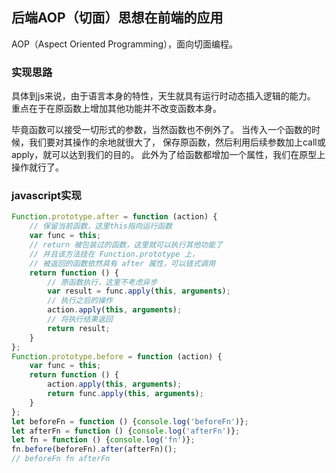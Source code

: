 ## 后端AOP（切面）思想在前端的应用
AOP（Aspect Oriented Programming），面向切面编程。

### 实现思路
具体到js来说，由于语言本身的特性，天生就具有运行时动态插入逻辑的能力。
重点在于在原函数上增加其他功能并不改变函数本身。

毕竟函数可以接受一切形式的参数，当然函数也不例外了。
当传入一个函数的时候，我们要对其操作的余地就很大了，
保存原函数，然后利用后续参数加上call或apply，就可以达到我们的目的。
此外为了给函数都增加一个属性，我们在原型上操作就行了。

### javascript实现

```javascript
Function.prototype.after = function (action) {
    // 保留当前函数，这里this指向运行函数
    var func = this;
    // return 被包装过的函数，这里就可以执行其他功能了
    // 并且该方法挂在 Function.prototype 上，
    // 被返回的函数依然具有 after 属性，可以链式调用
    return function () {
        // 原函数执行，这里不考虑异步
        var result = func.apply(this, arguments);
        // 执行之后的操作
        action.apply(this, arguments);
        // 将执行结果返回
        return result;
    }
};
Function.prototype.before = function (action) {
    var func = this;
    return function () {
        action.apply(this, arguments);
        return func.apply(this, arguments);
    }
};
let beforeFn = function () {console.log('beforeFn')};
let afterFn = function () {console.log('afterFn')};
let fn = function () {console.log('fn')};
fn.before(beforeFn).after(afterFn)();
// beforeFn fn afterFn
```
